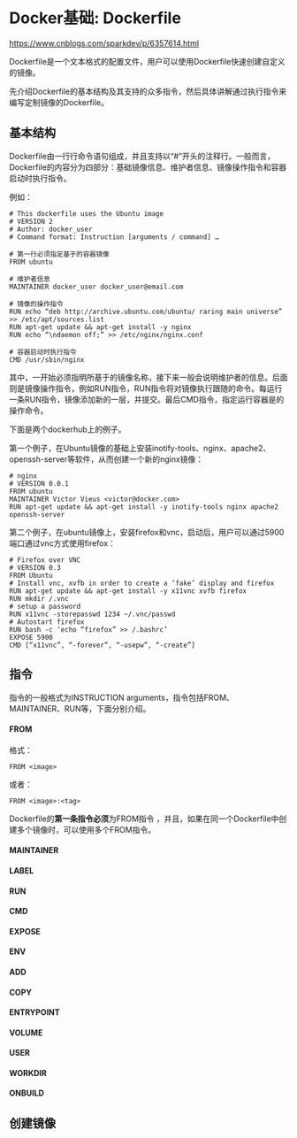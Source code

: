 # Docker基础: Dockerfile

https://www.cnblogs.com/sparkdev/p/6357614.html



Dockerfile是一个文本格式的配置文件，用户可以使用Dockerfile快速创建自定义的镜像。

先介绍Dockerfile的基本结构及其支持的众多指令，然后具体讲解通过执行指令来编写定制镜像的Dockerfile。

## 基本结构 

Dockerfile由一行行命令语句组成，并且支持以“#”开头的注释行。一般而言，Dockerfile的内容分为四部分：基础镜像信息、维护者信息、镜像操作指令和容器启动时执行指令。

例如：

```shell
# This dockerfile uses the Ubuntu image
# VERSION 2
# Author: docker_user
# Command format: Instruction [arguments / command] …

# 第一行必须指定基于的容器镜像
FROM ubuntu

# 维护者信息
MAINTAINER docker_user docker_user@email.com

# 镜像的操作指令
RUN echo “deb http://archive.ubuntu.com/ubuntu/ raring main universe” >> /etc/apt/sources.list
RUN apt-get update && apt-get install -y nginx
RUN echo “\ndaemon off;” >> /etc/nginx/nginx.conf

# 容器启动时执行指令
CMD /usr/sbin/nginx
```

其中，一开始必须指明所基于的镜像名称，接下来一般会说明维护者的信息。后面则是镜像操作指令，例如RUN指令，RUN指令将对镜像执行跟随的命令。每运行一条RUN指令，镜像添加新的一层，并提交。最后CMD指令，指定运行容器是的操作命令。

下面是两个dockerhub上的例子。

第一个例子，在Ubuntu镜像的基础上安装inotify-tools、nginx、apache2、openssh-server等软件，从而创建一个新的nginx镜像：

```shell
# nginx
# VERSION 0.0.1
FROM ubuntu
MAINTAINER Victor Vieus <victor@docker.com>
RUN apt-get update && apt-get install -y inotify-tools nginx apache2 openssh-server
```

第二个例子，在ubuntu镜像上，安装firefox和vnc，启动后，用户可以通过5900端口通过vnc方式使用firefox：

```shell
# Firefox over VNC
# VERSION 0.3
FROM Ubuntu
# Install vnc, xvfb in order to create a ‘fake’ display and firefox
RUN apt-get update && apt-get install -y x11vnc xvfb firefox
RUN mkdir /.vnc
# setup a password
RUN x11vnc -storepasswd 1234 ~/.vnc/passwd
# Autostart firefox
RUN bash -c ‘echo “firefox” >> /.bashrc’
EXPOSE 5900
CMD [“x11vnc”, “-forever”, “-usepw”, “-create”]
```

## 指令

指令的一般格式为INSTRUCTION arguments，指令包括FROM、MAINTAINER、RUN等，下面分别介绍。

#### FROM

格式：

```shell
FROM <image>
```

或者：

```shell
FROM <image>:<tag>
```

Dockerfile的**第一条指令必须**为FROM指令 ，并且，如果在同一个Dockerfile中创建多个镜像时，可以使用多个FROM指令。

#### MAINTAINER

#### LABEL

#### RUN

#### CMD

#### EXPOSE

#### ENV

#### ADD

#### COPY

#### ENTRYPOINT

#### VOLUME

#### USER

#### WORKDIR

#### ONBUILD

## 创建镜像
